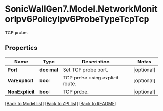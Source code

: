 # SonicWallGen7.Model.NetworkMonitorIpv6PolicyIpv6ProbeTypeTcpTcp
TCP probe.

## Properties

Name | Type | Description | Notes
------------ | ------------- | ------------- | -------------
**Port** | **decimal** | Set TCP probe port. | [optional] 
**VarExplicit** | **bool** | TCP probe using explicit route. | [optional] 
**NonExplicit** | **bool** | TCP probe. | [optional] 

[[Back to Model list]](../README.md#documentation-for-models) [[Back to API list]](../README.md#documentation-for-api-endpoints) [[Back to README]](../README.md)

